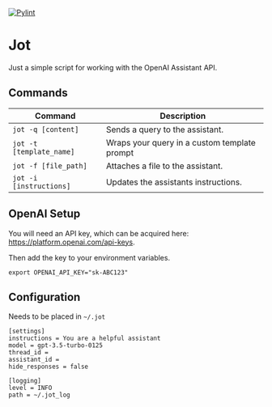 [![Pylint](https://github.com/kyager/jot/actions/workflows/pylint.yml/badge.svg)](https://github.com/kyager/jot/actions/workflows/pylint.yml)

# Jot

Just a simple script for working with the OpenAI Assistant API.

## Commands

| Command | Description |
| ------- | ----------- |
| `jot -q [content]` | Sends a query to the assistant. |
| `jot -t [template_name]` | Wraps your query in a custom template prompt |
| `jot -f [file_path]` | Attaches a file to the assistant. |
| `jot -i [instructions]` | Updates the assistants instructions. |

## OpenAI Setup
You will need an API key, which can be acquired here: https://platform.openai.com/api-keys.

Then add the key to your environment variables.

`export OPENAI_API_KEY="sk-ABC123"`

## Configuration
Needs to be placed in `~/.jot`
```.jot
[settings]
instructions = You are a helpful assistant
model = gpt-3.5-turbo-0125
thread_id = 
assistant_id = 
hide_responses = false

[logging]
level = INFO
path = ~/.jot_log
```
